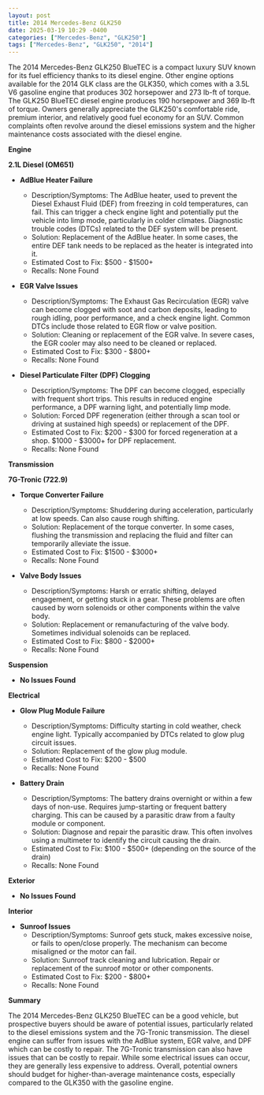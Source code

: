 ```yaml
---
layout: post
title: 2014 Mercedes-Benz GLK250
date: 2025-03-19 10:29 -0400
categories: ["Mercedes-Benz", "GLK250"]
tags: ["Mercedes-Benz", "GLK250", "2014"]
---
```

The 2014 Mercedes-Benz GLK250 BlueTEC is a compact luxury SUV known for its fuel efficiency thanks to its diesel engine. Other engine options available for the 2014 GLK class are the GLK350, which comes with a 3.5L V6 gasoline engine that produces 302 horsepower and 273 lb-ft of torque. The GLK250 BlueTEC diesel engine produces 190 horsepower and 369 lb-ft of torque. Owners generally appreciate the GLK250's comfortable ride, premium interior, and relatively good fuel economy for an SUV. Common complaints often revolve around the diesel emissions system and the higher maintenance costs associated with the diesel engine.

**Engine**

**2.1L Diesel (OM651)**

*   **AdBlue Heater Failure**
    *   Description/Symptoms: The AdBlue heater, used to prevent the Diesel Exhaust Fluid (DEF) from freezing in cold temperatures, can fail. This can trigger a check engine light and potentially put the vehicle into limp mode, particularly in colder climates. Diagnostic trouble codes (DTCs) related to the DEF system will be present.
    *   Solution: Replacement of the AdBlue heater. In some cases, the entire DEF tank needs to be replaced as the heater is integrated into it.
    *   Estimated Cost to Fix: $500 - $1500+
    *   Recalls: None Found

*   **EGR Valve Issues**
    *   Description/Symptoms: The Exhaust Gas Recirculation (EGR) valve can become clogged with soot and carbon deposits, leading to rough idling, poor performance, and a check engine light. Common DTCs include those related to EGR flow or valve position.
    *   Solution: Cleaning or replacement of the EGR valve. In severe cases, the EGR cooler may also need to be cleaned or replaced.
    *   Estimated Cost to Fix: $300 - $800+
    *   Recalls: None Found

*   **Diesel Particulate Filter (DPF) Clogging**
    *   Description/Symptoms: The DPF can become clogged, especially with frequent short trips. This results in reduced engine performance, a DPF warning light, and potentially limp mode.
    *   Solution: Forced DPF regeneration (either through a scan tool or driving at sustained high speeds) or replacement of the DPF.
    *   Estimated Cost to Fix: $200 - $300 for forced regeneration at a shop. $1000 - $3000+ for DPF replacement.
    *   Recalls: None Found

**Transmission**

**7G-Tronic (722.9)**

*   **Torque Converter Failure**
    *   Description/Symptoms: Shuddering during acceleration, particularly at low speeds. Can also cause rough shifting.
    *   Solution: Replacement of the torque converter. In some cases, flushing the transmission and replacing the fluid and filter can temporarily alleviate the issue.
    *   Estimated Cost to Fix: $1500 - $3000+
    *   Recalls: None Found

*   **Valve Body Issues**
    *   Description/Symptoms: Harsh or erratic shifting, delayed engagement, or getting stuck in a gear. These problems are often caused by worn solenoids or other components within the valve body.
    *   Solution: Replacement or remanufacturing of the valve body. Sometimes individual solenoids can be replaced.
    *   Estimated Cost to Fix: $800 - $2000+
    *   Recalls: None Found

**Suspension**

*   **No Issues Found**

**Electrical**

*   **Glow Plug Module Failure**
    *   Description/Symptoms: Difficulty starting in cold weather, check engine light. Typically accompanied by DTCs related to glow plug circuit issues.
    *   Solution: Replacement of the glow plug module.
    *   Estimated Cost to Fix: $200 - $500
    *   Recalls: None Found

*   **Battery Drain**
    *   Description/Symptoms: The battery drains overnight or within a few days of non-use. Requires jump-starting or frequent battery charging. This can be caused by a parasitic draw from a faulty module or component.
    *   Solution: Diagnose and repair the parasitic draw. This often involves using a multimeter to identify the circuit causing the drain.
    *   Estimated Cost to Fix: $100 - $500+ (depending on the source of the drain)
    *   Recalls: None Found

**Exterior**

*   **No Issues Found**

**Interior**

*   **Sunroof Issues**
    *   Description/Symptoms: Sunroof gets stuck, makes excessive noise, or fails to open/close properly. The mechanism can become misaligned or the motor can fail.
    *   Solution: Sunroof track cleaning and lubrication. Repair or replacement of the sunroof motor or other components.
    *   Estimated Cost to Fix: $200 - $800+
    *   Recalls: None Found

**Summary**

The 2014 Mercedes-Benz GLK250 BlueTEC can be a good vehicle, but prospective buyers should be aware of potential issues, particularly related to the diesel emissions system and the 7G-Tronic transmission. The diesel engine can suffer from issues with the AdBlue system, EGR valve, and DPF which can be costly to repair. The 7G-Tronic transmission can also have issues that can be costly to repair. While some electrical issues can occur, they are generally less expensive to address. Overall, potential owners should budget for higher-than-average maintenance costs, especially compared to the GLK350 with the gasoline engine.

